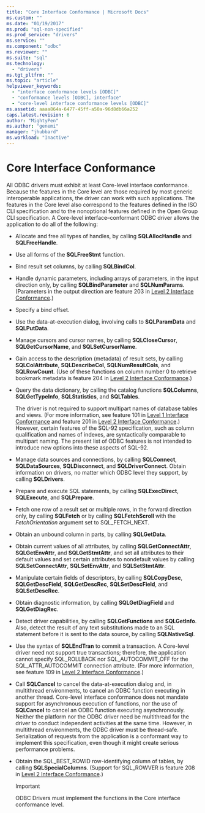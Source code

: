 ```yaml
---
title: "Core Interface Conformance | Microsoft Docs"
ms.custom: ""
ms.date: "01/19/2017"
ms.prod: "sql-non-specified"
ms.prod_service: "drivers"
ms.service: ""
ms.component: "odbc"
ms.reviewer: ""
ms.suite: "sql"
ms.technology: 
  - "drivers"
ms.tgt_pltfrm: ""
ms.topic: "article"
helpviewer_keywords: 
  - "interface conformance levels [ODBC]"
  - "conformance levels [ODBC], interface"
  - "core-level interface conformance levels [ODBC]"
ms.assetid: aaaa864a-6477-45ff-a50a-96d8db66a252
caps.latest.revision: 6
author: "MightyPen"
ms.author: "genemi"
manager: "jhubbard"
ms.workload: "Inactive"
---
```

# Core Interface Conformance
All ODBC drivers must exhibit at least Core-level interface conformance. Because the features in the Core level are those required by most generic interoperable applications, the driver can work with such applications. The features in the Core level also correspond to the features defined in the ISO CLI specification and to the nonoptional features defined in the Open Group CLI specification. A Core-level interface–conformant ODBC driver allows the application to do all of the following:  
  
-   Allocate and free all types of handles, by calling **SQLAllocHandle** and **SQLFreeHandle**.  
  
-   Use all forms of the **SQLFreeStmt** function.  
  
-   Bind result set columns, by calling **SQLBindCol**.  
  
-   Handle dynamic parameters, including arrays of parameters, in the input direction only, by calling **SQLBindParameter** and **SQLNumParams**. (Parameters in the output direction are feature 203 in [Level 2 Interface Conformance](../../../odbc/reference/develop-app/level-2-interface-conformance.md).)  
  
-   Specify a bind offset.  
  
-   Use the data-at-execution dialog, involving calls to **SQLParamData** and **SQLPutData**.  
  
-   Manage cursors and cursor names, by calling **SQLCloseCursor**, **SQLGetCursorName**, and **SQLSetCursorName**.  
  
-   Gain access to the description (metadata) of result sets, by calling **SQLColAttribute**, **SQLDescribeCol**, **SQLNumResultCols**, and **SQLRowCount**. (Use of these functions on column number 0 to retrieve bookmark metadata is feature 204 in [Level 2 Interface Conformance](../../../odbc/reference/develop-app/level-2-interface-conformance.md).)  
  
-   Query the data dictionary, by calling the catalog functions **SQLColumns**, **SQLGetTypeInfo**, **SQLStatistics**, and **SQLTables**.  
  
     The driver is not required to support multipart names of database tables and views. (For more information, see feature 101 in [Level 1 Interface Conformance](../../../odbc/reference/develop-app/level-1-interface-conformance.md) and feature 201 in [Level 2 Interface Conformance](../../../odbc/reference/develop-app/level-2-interface-conformance.md).) However, certain features of the SQL-92 specification, such as column qualification and names of indexes, are syntactically comparable to multipart naming. The present list of ODBC features is not intended to introduce new options into these aspects of SQL-92.  
  
-   Manage data sources and connections, by calling **SQLConnect**, **SQLDataSources**, **SQLDisconnect**, and **SQLDriverConnect**. Obtain information on drivers, no matter which ODBC level they support, by calling **SQLDrivers**.  
  
-   Prepare and execute SQL statements, by calling **SQLExecDirect**, **SQLExecute**, and **SQLPrepare**.  
  
-   Fetch one row of a result set or multiple rows, in the forward direction only, by calling **SQLFetch** or by calling **SQLFetchScroll** with the *FetchOrientation* argument set to SQL_FETCH_NEXT.  
  
-   Obtain an unbound column in parts, by calling **SQLGetData**.  
  
-   Obtain current values of all attributes, by calling **SQLGetConnectAttr**, **SQLGetEnvAttr**, and **SQLGetStmtAttr**, and set all attributes to their default values and set certain attributes to nondefault values by calling **SQLSetConnectAttr**, **SQLSetEnvAttr**, and **SQLSetStmtAttr**.  
  
-   Manipulate certain fields of descriptors, by calling **SQLCopyDesc**, **SQLGetDescField**, **SQLGetDescRec**, **SQLSetDescField**, and **SQLSetDescRec**.  
  
-   Obtain diagnostic information, by calling **SQLGetDiagField** and **SQLGetDiagRec**.  
  
-   Detect driver capabilities, by calling **SQLGetFunctions** and **SQLGetInfo**. Also, detect the result of any text substitutions made to an SQL statement before it is sent to the data source, by calling **SQLNativeSql**.  
  
-   Use the syntax of **SQLEndTran** to commit a transaction. A Core-level driver need not support true transactions; therefore, the application cannot specify SQL_ROLLBACK nor SQL_AUTOCOMMIT_OFF for the SQL_ATTR_AUTOCOMMIT connection attribute. (For more information, see feature 109 in [Level 2 Interface Conformance](../../../odbc/reference/develop-app/level-2-interface-conformance.md).)  
  
-   Call **SQLCancel** to cancel the data-at-execution dialog and, in multithread environments, to cancel an ODBC function executing in another thread. Core-level interface conformance does not mandate support for asynchronous execution of functions, nor the use of **SQLCancel** to cancel an ODBC function executing asynchronously. Neither the platform nor the ODBC driver need be multithread for the driver to conduct independent activities at the same time. However, in multithread environments, the ODBC driver must be thread-safe. Serialization of requests from the application is a conformant way to implement this specification, even though it might create serious performance problems.  
  
-   Obtain the SQL_BEST_ROWID row-identifying column of tables, by calling **SQLSpecialColumns**. (Support for SQL_ROWVER is feature 208 in [Level 2 Interface Conformance](../../../odbc/reference/develop-app/level-2-interface-conformance.md).)  
  
    > [!IMPORTANT]  
    >  ODBC Drivers must implement the functions in the Core interface conformance level.
